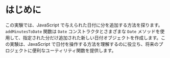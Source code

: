 # はじめに

この実験では、JavaScript で与えられた日付に分を追加する方法を探ります。`addMinutesToDate` 関数は `Date` コンストラクタとさまざまな `Date` メソッドを使用して、指定された分だけ追加された新しい日付オブジェクトを作成します。この実験は、JavaScript で日付を操作する方法を理解するのに役立ち、将来のプロジェクトに便利なユーティリティ関数を提供します。
